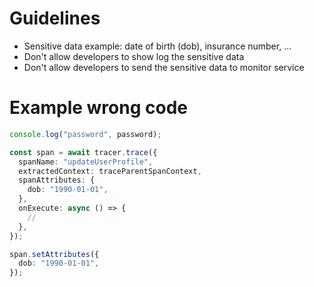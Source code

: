 # Guidelines

- Sensitive data example: date of birth (dob), insurance number, ...
- Don't allow developers to show log the sensitive data
- Don't allow developers to send the sensitive data to monitor service

# Example wrong code

```ts
console.log("password", password);
```

```ts
const span = await tracer.trace({
  spanName: "updateUserProfile",
  extractedContext: traceParentSpanContext,
  spanAttributes: {
    dob: "1990-01-01",
  },
  onExecute: async () => {
    //
  },
});
```

```ts
span.setAttributes({
  dob: "1990-01-01",
});
```
